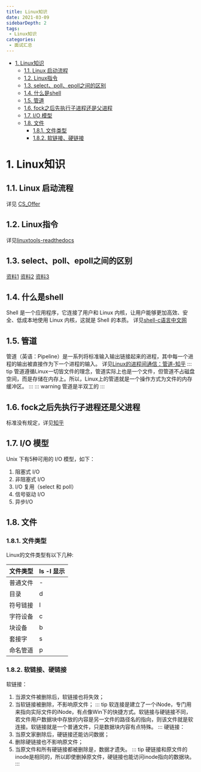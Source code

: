 ```yaml
---
title: Linux知识
date: 2021-03-09
sidebarDepth: 2
tags:
 - Linux知识
categories:
 - 面试汇总
---
```

<!-- TOC -->

- [1. Linux知识](#1-linux知识)
  - [1.1. Linux 启动流程](#11-linux-启动流程)
  - [1.2. Linux指令](#12-linux指令)
  - [1.3. select、poll、epoll之间的区别](#13-selectpollepoll之间的区别)
  - [1.4. 什么是shell](#14-什么是shell)
  - [1.5. 管道](#15-管道)
  - [1.6. fock之后先执行子进程还是父进程](#16-fock之后先执行子进程还是父进程)
  - [1.7. I/O 模型](#17-io-模型)
  - [1.8. 文件](#18-文件)
    - [1.8.1. 文件类型](#181-文件类型)
    - [1.8.2. 软链接、硬链接](#182-软链接硬链接)

<!-- /TOC -->
# 1. Linux知识

## 1.1. Linux 启动流程
详见 [CS_Offer](https://github.com/selfboot/CS_Offer/blob/master/Linux_OS/Others.md)

## 1.2. Linux指令
详见[linuxtools-readthedocs](https://linuxtools-rst.readthedocs.io/zh_CN/latest/tool/index.html)

## 1.3. select、poll、epoll之间的区别
[资料1](https://www.cnblogs.com/aspirant/p/9166944.html)
[资料2](https://www.cnblogs.com/anker/p/3265058.html)
[资料3](https://zhuanlan.zhihu.com/p/115220699)

## 1.4. 什么是shell
Shell 是一个应用程序，它连接了用户和 Linux 内核，让用户能够更加高效、安全、低成本地使用 Linux 内核，这就是 Shell 的本质。
详见[shell-c语言中文网](http://c.biancheng.net/view/706.html)

## 1.5. 管道
管道（英语：Pipeline）是一系列将标准输入输出链接起来的进程，其中每一个进程的输出被直接作为下一个进程的输入。
详见[Linux的进程间通信：管道-知乎](https://zhuanlan.zhihu.com/p/58489873)
::: tip
管道遵循Linux一切皆文件的理念，管道实际上也是一个文件，但管道不占磁盘空间，而是存储在内存上。所以，Linux上的管道就是一个操作方式为文件的内存缓冲区。
:::
::: warning
管道是半双工的
:::

## 1.6. fock之后先执行子进程还是父进程
标准没有规定，详见[知乎](https://www.zhihu.com/question/59296096)

## 1.7. I/O 模型
Unix 下有5种可用的 I/O 模型，如下：
1. 阻塞式 I/O
2. 非阻塞式 I/O
3. I/O 复用（select 和 poll）
4. 信号驱动 I/O
5. 异步I/O

## 1.8. 文件

### 1.8.1. 文件类型

Linux的文件类型有以下几种:

| 文件类型 | ls -l 显示 |
| -------- | ---------- |
| 普通文件 | -          |
| 目录     | d          |
| 符号链接 | l          |
| 字符设备 | c          |
| 块设备   | b          |
| 套接字   | s          |
| 命名管道 | p          |

### 1.8.2. 软链接、硬链接
软链接：
1. 当源文件被删除后，软链接也将失效；
2. 当软链接被删除，不影响原文件；
::: tip
软连接是建立了一个iNode，专门用来指向实际文件的iNode，有点像Win下的快捷方式。软链接与硬链接不同，若文件用户数据块中存放的内容是另一文件的路径名的指向，则该文件就是软连接。软链接就是一个普通文件，只是数据块内容有点特殊。
:::
硬链接：
1. 当原文家删除后，硬链接还能访问数据；
2. 删除硬链接也不影响原文件；
3. 当原文件和所有硬链接都被删除是，数据才遗失。
::: tip
硬链接和原文件的inode是相同的，所以即使删掉原文件，硬链接也能访问inode指向的数据块。
:::
